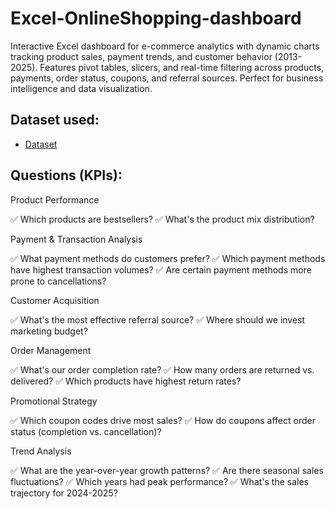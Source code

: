 # Excel-OnlineShopping-dashboard
Interactive Excel dashboard for e-commerce analytics with dynamic charts tracking product sales, payment trends, and customer behavior (2013-2025). Features pivot tables, slicers, and real-time filtering across products, payments, order status, coupons, and referral sources. Perfect for business intelligence and data visualization.

## Dataset used:
- <a href="https://github.com/pavankumarsiga088-max/Excel-OnlineShopping-dashboard/blob/main/Online-Store-Orders(Dashboard).xlsx">Dataset</a>

## Questions (KPIs):
Product Performance

✅ Which products are bestsellers?
✅ What's the product mix distribution?

Payment & Transaction Analysis

✅ What payment methods do customers prefer?
✅ Which payment methods have highest transaction volumes?
✅ Are certain payment methods more prone to cancellations?

Customer Acquisition

✅ What's the most effective referral source?
✅ Where should we invest marketing budget?

Order Management

✅ What's our order completion rate?
✅ How many orders are returned vs. delivered?
✅ Which products have highest return rates?

Promotional Strategy

✅ Which coupon codes drive most sales?
✅ How do coupons affect order status (completion vs. cancellation)?

Trend Analysis

✅ What are the year-over-year growth patterns?
✅ Are there seasonal sales fluctuations?
✅ Which years had peak performance?
✅ What's the sales trajectory for 2024-2025?

